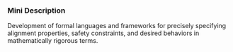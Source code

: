 ### Mini Description

Development of formal languages and frameworks for precisely specifying alignment properties, safety constraints, and desired behaviors in mathematically rigorous terms.
